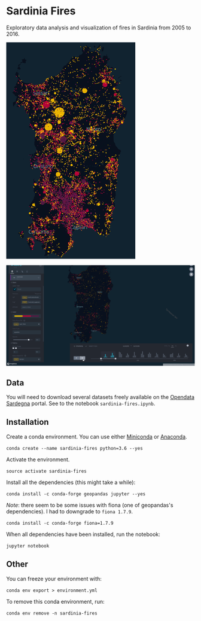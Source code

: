 # Sardinia Fires

Exploratory data analysis and visualization of fires in Sardinia from 2005 to 2016.

![An image showing the fires in Sardinia from 2005 to 2016](https://raw.githubusercontent.com/jackdbd/sardinia-fires/master/screenshots/sardinia-fires.png "Fires in Sardinia from 2005 to 2016.")

![A GIF showing an animation of the dataset on Kepler.gl](https://raw.githubusercontent.com/jackdbd/sardinia-fires/master/screenshots/sardinia-fires.gif "Fires in Sardinia from 2005 to 2016, animation running on Uber's Kepler.gl.")


## Data

You will need to download several datasets freely available on the [Opendata Sardegna](http://dati.regione.sardegna.it/dataset) portal. See to the notebook `sardinia-fires.ipynb`.


## Installation

Create a conda environment. You can use either [Miniconda](https://conda.io/miniconda.html) or [Anaconda](https://repo.continuum.io/).

```shell
conda create --name sardinia-fires python=3.6 --yes
```

Activate the environment.

```shell
source activate sardinia-fires
```

Install all the dependencies (this might take a while):

```shell
conda install -c conda-forge geopandas jupyter --yes
```

*Note*: there seem to be some issues with fiona (one of geopandas's dependencies). I had to downgrade to `fiona 1.7.9`.

```shell
conda install -c conda-forge fiona=1.7.9
```

When all dependencies have been installed, run the notebook:

```shell
jupyter notebook
```


## Other

You can freeze your environment with:

```shell
conda env export > environment.yml
```

To remove this conda environment, run:

```shell
conda env remove -n sardinia-fires
```
